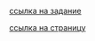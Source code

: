 [ссылка на задание](https://github.com/goitacademy/javascript-homework/blob/main/v2/06/README.md)

[ссылка на страницу](https://vikkyvikk.github.io/goit-js-hw-06/)
